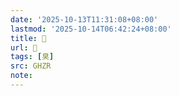 ```yaml
---
date: '2025-10-13T11:31:08+08:00'
lastmod: '2025-10-14T06:42:24+08:00'
title: 󰨘
url: 󰨘
tags: [臭]
src: GHZR
note:
---
```

